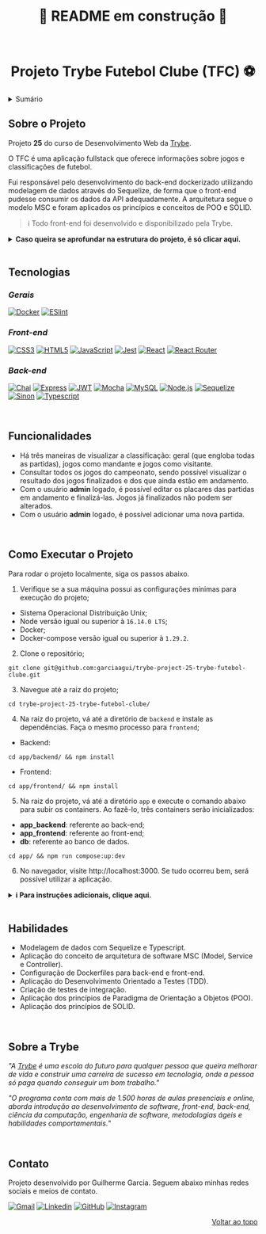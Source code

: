 <h1 align="center">🚧 README em construção 🚧</h1><br />

<a name="readme-top"></a>

<h1 align="center">Projeto Trybe Futebol Clube (TFC) ⚽</h1>

<details>
  <summary>Sumário</summary>
  <ol>
    <li><a href="#sobre-o-projeto">Sobre o Projeto</a></li>
    <li><a href="#tecnologias">Tecnologias</a></li>
    <li><a href="#funcionalidades">Funcionalidades</a></li>
    <li><a href="#como-executar-o-projeto">Como Executar o Projeto</a></li>
    <li><a href="#habilidades">Habilidades</a></li>
    <li><a href="#sobre-a-trybe">Sobre a Trybe</a></li>
    <li><a href="#contato">Contato</a></li>
  </ol>
</details>

## Sobre o Projeto

Projeto **25** do curso de Desenvolvimento Web da [Trybe][trybe-site-url].

O TFC é uma aplicação fullstack que oferece informações sobre jogos e classificações de futebol.

Fui responsável pelo desenvolvimento do back-end dockerizado utilizando modelagem de dados através do Sequelize, de forma que o front-end pudesse consumir os dados da API adequadamente. A arquitetura segue o modelo MSC e foram aplicados os princípios e conceitos de POO e SOLID.

> ℹ️ Todo front-end foi desenvolvido e disponibilizado pela Trybe.

<details>
  <summary><strong> Caso queira se aprofundar na estrutura do projeto, é só clicar aqui.</strong></summary><br />

  O projeto é composto de 4 entidades:

  1️⃣ **Banco de dados:**
  - É um container docker MySQL já configurado no `docker-compose` através de um serviço definido como `db`.
  - Tem o papel de fornecer dados para o serviço de back-end.
  - Durante a execução dos testes sempre vai ser acessado pelo `sequelize` e via porta `3002` do `localhost`;
  - Você também pode conectar a um Cliente MySQL (Workbench, Beekeeper, DBeaver e etc), colocando as credenciais configuradas no `docker-compose` no serviço `db`.

  2️⃣ **Back-end:**
  - Roda na porta `3001` do `localhost`, porta pela qual o front-end faz requisições por padrão;
  - A aplicação é inicializada a partir do arquivo `app/backend/src/server.ts`;
  - O `express` é executado e a aplicação ouve a porta que vem das variáveis de ambiente;
  - Todas as dependências extras (tal como `joi`, `boom`, `express-async-errors`...) devem ser listadas em `app/backend/packages.npm`.

  3️⃣ **Front-end:**
  - Roda na porta `3000` do `localhost`;
  - O front se comunica com serviço de back-end pela url `http://localhost:3001`.

  4️⃣ **Docker:**
  - O `docker-compose` tem a responsabilidade de unir todos os serviços conteinerizados (backend, frontend e db) e subir o projeto completo com o comando `npm run compose:up` ou `npm run compose:up:dev`;
</details>

<!-- [![Projeto TFC][project-demo]][project-url] -->

<br/>

## Tecnologias

### *Gerais*
[![Docker][docker-badge]][docker-url]
[![ESlint][eslint-badge]][eslint-url]


### *Front-end*
[![CSS3][css3-badge]][css3-url]
[![HTML5][html5-badge]][html5-url]
[![JavaScript][javascript-badge]][javascript-url]
[![Jest][jest-badge]][jest-url]
[![React][react-badge]][react-url]
[![React Router][react-router-badge]][react-router-url]

### *Back-end*
[![Chai][chai-badge]][chai-url]
[![Express][express-badge]][express-url]
[![JWT][jwt-badge]][jwt-url]
[![Mocha][mocha-badge]][mocha-url]
[![MySQL][mysql-badge]][mysql-url]
[![Node.js][node-badge]][node-url]
[![Sequelize][sequelize-badge]][sequelize-url]
[![Sinon][sinon-badge]][sinon-url]
[![Typescript][typescript-badge]][typescript-url]

<br/>

## Funcionalidades
<ul>
  <li>Há três maneiras de visualizar a classificação: geral (que engloba todas as partidas), jogos como mandante e jogos como visitante.</li>
  <li>Consultar todos os jogos do campeonato, sendo possível visualizar o resultado dos jogos finalizados e dos que ainda estão em andamento.</li>
  <li>Com o usuário <strong>admin</strong> logado, é possível editar os placares das partidas em andamento e finalizá-las. Jogos já finalizados não podem ser alterados.</li>
  <li>Com o usuário <strong>admin</strong> logado, é possível adicionar uma nova partida.</li>
</ul>

<br/>

## Como Executar o Projeto
Para rodar o projeto localmente, siga os passos abaixo.
<!-- Caso deseje somente testar a aplicação, [clique aqui][project-url]. -->

1. Verifique se a sua máquina possui as configurações mínimas para execução do projeto;
 - Sistema Operacional Distribuição Unix;
 - Node versão igual ou superior à `16.14.0 LTS`;
 - Docker;
 - Docker-compose versão igual ou superior à `1.29.2`.

2. Clone o repositório;
```
git clone git@github.com:garciaagui/trybe-project-25-trybe-futebol-clube.git
```

3. Navegue até a raiz do projeto;
```
cd trybe-project-25-trybe-futebol-clube/
```

4. Na raiz do projeto, vá até a diretório de `backend` e instale as dependências. Faça o mesmo processo para `frontend`;
  - Backend:
  ```
  cd app/backend/ && npm install
  ```
  - Frontend:
  ```
  cd app/frontend/ && npm install
  ```

5. Na raiz do projeto, vá até a diretório `app` e execute o comando abaixo para subir os containers. Ao fazê-lo, três containers serão inicializados:
- **app_backend**: referente ao back-end; 
- **app_frontend**: referente ao front-end;
- **db**: referente ao banco de dados.
```
cd app/ && npm run compose:up:dev
```

6. No navegador, visite http://localhost:3000. Se tudo ocorreu bem, será possível utilizar a aplicação.

<details>
  <summary><strong> ℹ️ Para instruções adicionais, clique aqui.</strong></summary><br />

  - Para executar os testes do back-end, vá até o diretório `app/backend/` e utilize o comando abaixo.
  ```
  npm run test:coverage
  ```

  - Para inicializar a aplicação fora do container e conectar com seu banco local, siga os passos abaixo.
  1. Vá até o diretório `app/backend/`;
  2. Renomeie o arquivo `.env.example` para `.env`;
  3. Configure os valores de acordo com o cenário do seu ambiente (credenciais de banco de dados, secrets desejadas e etc). 
</details>

<br/>

## Habilidades
<ul>
  <li>Modelagem de dados com Sequelize e Typescript.</li>
  <li>Aplicação do conceito de arquitetura de software MSC (Model, Service e Controller).</li>
  <li>Configuração de Dockerfiles para back-end e front-end.</li>
  <li>Aplicação do Desenvolvimento Orientado a Testes (TDD).</li>
  <li>Criação de testes de integração.</li>
  <li>Aplicação dos princípios de Paradigma de Orientação a Objetos (POO).</li>
  <li>Aplicação dos princípios de SOLID.</li>
</ul>

<br/>

## Sobre a Trybe
_"A [Trybe][trybe-site-url] é uma escola do futuro para qualquer pessoa que queira melhorar de vida e construir uma carreira de sucesso em tecnologia, onde a pessoa só paga quando conseguir um bom trabalho."_

_"O programa conta com mais de 1.500 horas de aulas presenciais e online, aborda introdução ao desenvolvimento de software, front-end, back-end, ciência da computação, engenharia de software, metodologias ágeis e habilidades comportamentais._"

<br/>

## Contato
Projeto desenvolvido por Guilherme Garcia. Seguem abaixo minhas redes sociais e meios de contato.

[![Gmail][gmail-badge]][gmail-url]
[![Linkedin][linkedin-badge]][linkedin-url]
[![GitHub][github-badge]][github-url]
[![Instagram][instagram-badge]][instagram-url]

<p align="right"><a href="#readme-top">Voltar ao topo</a></p>

<!-- MARKDOWN LINKS & IMAGES -->
[trybe-site-url]: https://www.betrybe.com/
<!-- [project-demo]: -->
<!-- [project-url]: -->

[chai-url]: https://www.chaijs.com/
[chai-badge]: https://img.shields.io/badge/chai-A30701?style=for-the-badge&logo=chai&logoColor=white
[css3-url]: https://developer.mozilla.org/en-US/docs/Web/CSS
[css3-badge]: https://img.shields.io/badge/CSS3-1572B6?style=for-the-badge&logo=css3&logoColor=white
[docker-url]: https://www.docker.com/
[docker-badge]: https://img.shields.io/badge/Docker-2CA5E0?style=for-the-badge&logo=docker&logoColor=white
[eslint-url]: https://eslint.org/
[eslint-badge]: https://img.shields.io/badge/eslint-3A33D1?style=for-the-badge&logo=eslint&logoColor=white
[express-url]: https://expressjs.com/
[express-badge]: https://img.shields.io/badge/Express.js-000000?style=for-the-badge&logo=express&logoColor=white
[html5-url]: https://developer.mozilla.org/en-US/docs/Web/HTML
[html5-badge]: https://img.shields.io/badge/HTML5-E34F26?style=for-the-badge&logo=html5&logoColor=white
[javascript-url]: https://developer.mozilla.org/en-US/docs/Web/JavaScript
[javascript-badge]: https://img.shields.io/badge/JavaScript-323330?style=for-the-badge&logo=javascript&logoColor=F7DF1E
[jest-url]: https://jestjs.io/
[jest-badge]: https://img.shields.io/badge/Jest-C21325?style=for-the-badge&logo=jest&logoColor=white
[jwt-url]: https://jwt.io/
[jwt-badge]: https://img.shields.io/badge/JWT-000000?style=for-the-badge&logo=JSON%20web%20tokens&logoColor=white
[mocha-url]: https://mochajs.org/
[mocha-badge]: https://img.shields.io/badge/Mocha-8D6748?style=for-the-badge&logo=Mocha&logoColor=white
[mysql-url]: https://www.mysql.com/
[mysql-badge]: https://img.shields.io/badge/MySQL-005C84?style=for-the-badge&logo=mysql&logoColor=white
[node-url]: https://nodejs.org/en/
[node-badge]: https://img.shields.io/badge/Node.js-339933?style=for-the-badge&logo=nodedotjs&logoColor=white
[react-url]: https://reactjs.org/
[react-badge]: https://img.shields.io/badge/React-20232A?style=for-the-badge&logo=react&logoColor=61DAFB
[react-router-url]: https://reactrouter.com/en/main
[react-router-badge]: https://img.shields.io/badge/React_Router-CA4245?style=for-the-badge&logo=react-router&logoColor=white
[sequelize-url]: https://sequelize.org/
[sequelize-badge]: https://img.shields.io/badge/Sequelize-52B0E7?style=for-the-badge&logo=Sequelize&logoColor=white
[sinon-url]: https://sinonjs.org/
[sinon-badge]: https://img.shields.io/badge/sinon.js-323330?style=for-the-badge&logo=sinon
[typescript-url]: https://www.typescriptlang.org/
[typescript-badge]: https://img.shields.io/badge/TypeScript-007ACC?style=for-the-badge&logo=typescript&logoColor=white


[gmail-badge]: https://img.shields.io/badge/Gmail-D14836?style=for-the-badge&logo=gmail&logoColor=white
[gmail-url]: mailto:garciaguig@gmail.com
[linkedin-badge]: https://img.shields.io/badge/LinkedIn-0077B5?style=for-the-badge&logo=linkedin&logoColor=white
[linkedin-url]: https://www.linkedin.com/in/garciaagui/
[github-badge]: https://img.shields.io/badge/GitHub-100000?style=for-the-badge&logo=github&logoColor=white
[github-url]: https://github.com/garciaagui
[instagram-badge]: https://img.shields.io/badge/Instagram-E4405F?style=for-the-badge&logo=instagram&logoColor=white
[instagram-url]: https://www.instagram.com/garciaagui/